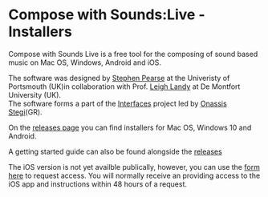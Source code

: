 # Compose with Sounds:Live -Installers

Compose with Sounds Live is a free tool for the composing of sound based music on Mac OS, Windows, Android and iOS.

The software was designed by [Stephen Pearse](https://www.port.ac.uk/about-us/structure-and-governance/our-people/our-staff/stephen-pearse) at the Univeristy of Portsmouth (UK)in collaboration with Prof. [Leigh Landy](https://www.dmu.ac.uk/about-dmu/academic-staff/technology/leigh-landy/leigh-landy.aspx) at De Montfort University (UK).    
The software forms a part of the [Interfaces](http://www.interfacesnetwork.eu/) project led by [Onassis Stegi](https://www.onassis.org/)(GR).

On the [releases page](https://github.com/spearse/CwSLive-Installers/releases) you can find installers for Mac OS, Windows 10 and Android.

A getting started guide can also be found alongside the [releases](https://github.com/spearse/CwSLive-Installers/releases)


The iOS version is not yet availble publically, however, you can use the [form here](https://forms.gle/znpgwHb6Era2GiDh9) to request access.  You will normally receive an providing access to the iOS app and instructions within 48 hours of a request.


